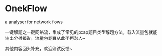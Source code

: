 # OnekFlow
a analyser for network flows

一键解题之一键网络流，集成了常见的pcap题目类型解题方法，载入流量包就能输出分析报告，流量包题目从此不再愁人~

其他内容回头补充，欢迎测试反馈~
